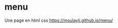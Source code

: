 # menu
Une page en html css 
<a href="https://moulayli.github.io/menu/"> https://moulayli.github.io/menu/ </a>
